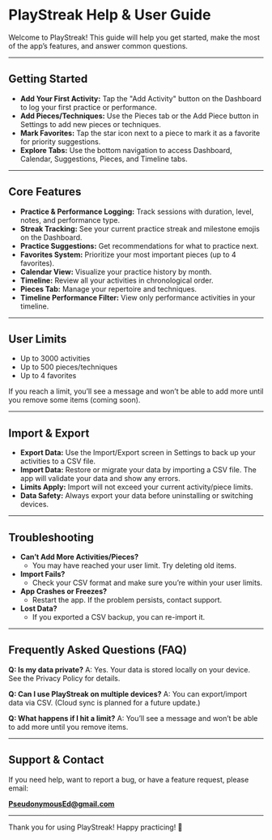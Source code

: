 # PlayStreak Help & User Guide

Welcome to PlayStreak! This guide will help you get started, make the most of the app’s features, and answer common questions.

---

## Getting Started
- **Add Your First Activity:** Tap the "Add Activity" button on the Dashboard to log your first practice or performance.
- **Add Pieces/Techniques:** Use the Pieces tab or the Add Piece button in Settings to add new pieces or techniques.
- **Mark Favorites:** Tap the star icon next to a piece to mark it as a favorite for priority suggestions.
- **Explore Tabs:** Use the bottom navigation to access Dashboard, Calendar, Suggestions, Pieces, and Timeline tabs.

---

## Core Features
- **Practice & Performance Logging:** Track sessions with duration, level, notes, and performance type.
- **Streak Tracking:** See your current practice streak and milestone emojis on the Dashboard.
- **Practice Suggestions:** Get recommendations for what to practice next.
- **Favorites System:** Prioritize your most important pieces (up to 4 favorites).
- **Calendar View:** Visualize your practice history by month.
- **Timeline:** Review all your activities in chronological order.
- **Pieces Tab:** Manage your repertoire and techniques.
- **Timeline Performance Filter:** View only performance activities in your timeline.

---

## User Limits
- Up to 3000 activities
- Up to 500 pieces/techniques
- Up to 4 favorites

If you reach a limit, you’ll see a message and won’t be able to add more until you remove some items (coming soon).

---

## Import & Export
- **Export Data:** Use the Import/Export screen in Settings to back up your activities to a CSV file.
- **Import Data:** Restore or migrate your data by importing a CSV file. The app will validate your data and show any errors.
- **Limits Apply:** Import will not exceed your current activity/piece limits.
- **Data Safety:** Always export your data before uninstalling or switching devices.

---

## Troubleshooting
- **Can’t Add More Activities/Pieces?**
  - You may have reached your user limit. Try deleting old items.
- **Import Fails?**
  - Check your CSV format and make sure you’re within your user limits.
- **App Crashes or Freezes?**
  - Restart the app. If the problem persists, contact support.
- **Lost Data?**
  - If you exported a CSV backup, you can re-import it.

---

## Frequently Asked Questions (FAQ)

**Q: Is my data private?**
A: Yes. Your data is stored locally on your device. See the Privacy Policy for details.

**Q: Can I use PlayStreak on multiple devices?**
A: You can export/import data via CSV. (Cloud sync is planned for a future update.)

**Q: What happens if I hit a limit?**
A: You’ll see a message and won’t be able to add more until you remove items.

---

## Support & Contact
If you need help, want to report a bug, or have a feature request, please email:

**PseudonymousEd@gmail.com**

---

Thank you for using PlayStreak! Happy practicing! 🎵 